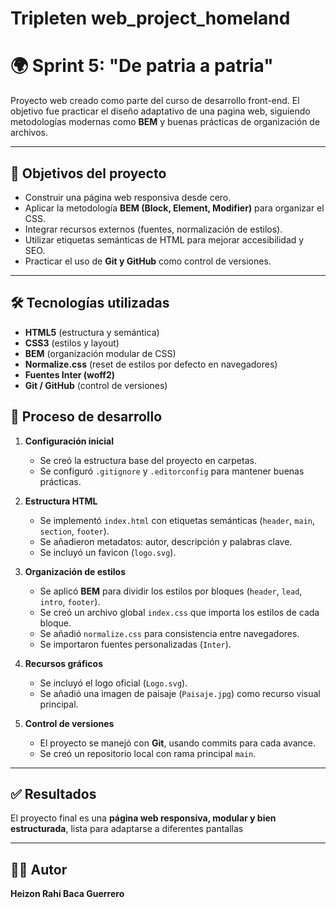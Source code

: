 # Tripleten web_project_homeland

# 🌍 Sprint 5: "De patria a patria"

Proyecto web creado como parte del curso de desarrollo front-end. El objetivo fue practicar el diseño adaptativo de una pagina web, siguiendo metodologías modernas como **BEM** y buenas prácticas de organización de archivos.

---

## 📌 Objetivos del proyecto

- Construir una página web responsiva desde cero.
- Aplicar la metodología **BEM (Block, Element, Modifier)** para organizar el CSS.
- Integrar recursos externos (fuentes, normalización de estilos).
- Utilizar etiquetas semánticas de HTML para mejorar accesibilidad y SEO.
- Practicar el uso de **Git y GitHub** como control de versiones.

---

## 🛠️ Tecnologías utilizadas

- **HTML5** (estructura y semántica)
- **CSS3** (estilos y layout)
- **BEM** (organización modular de CSS)
- **Normalize.css** (reset de estilos por defecto en navegadores)
- **Fuentes Inter (woff2)**
- **Git / GitHub** (control de versiones)

## 🚀 Proceso de desarrollo

1. **Configuración inicial**

   - Se creó la estructura base del proyecto en carpetas.
   - Se configuró `.gitignore` y `.editorconfig` para mantener buenas prácticas.

2. **Estructura HTML**

   - Se implementó `index.html` con etiquetas semánticas (`header`, `main`, `section`, `footer`).
   - Se añadieron metadatos: autor, descripción y palabras clave.
   - Se incluyó un favicon (`logo.svg`).

3. **Organización de estilos**

   - Se aplicó **BEM** para dividir los estilos por bloques (`header`, `lead`, `intro`, `footer`).
   - Se creó un archivo global `index.css` que importa los estilos de cada bloque.
   - Se añadió `normalize.css` para consistencia entre navegadores.
   - Se importaron fuentes personalizadas (`Inter`).

4. **Recursos gráficos**

   - Se incluyó el logo oficial (`Logo.svg`).
   - Se añadió una imagen de paisaje (`Paisaje.jpg`) como recurso visual principal.

5. **Control de versiones**
   - El proyecto se manejó con **Git**, usando commits para cada avance.
   - Se creó un repositorio local con rama principal `main`.

---

## ✅ Resultados

El proyecto final es una **página web responsiva, modular y bien estructurada**, lista para adaptarse a diferentes pantallas

---

## 👨‍💻 Autor

**Heizon Rahi Baca Guerrero**
